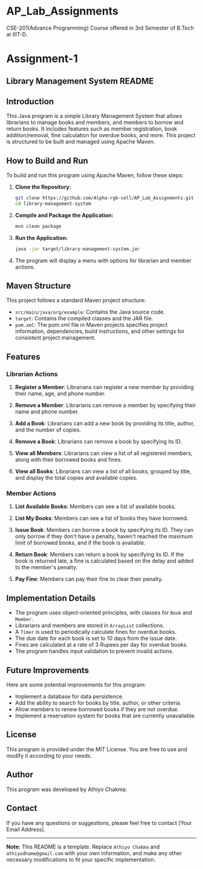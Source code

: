 # AP_Lab_Assignments
CSE-201(Advance Programming) Course offered in 3rd Semester of B.Tech at IIIT-D.

# Assignment-1
## Library Management System README

## Introduction
This Java program is a simple Library Management System that allows librarians to manage books and members, and members to borrow and return books. It includes features such as member registration, book addition/removal, fine calculation for overdue books, and more. This project is structured to be built and managed using Apache Maven.

## How to Build and Run
To build and run this program using Apache Maven, follow these steps:

1. **Clone the Repository:**
   ```bash
   git clone https://github.com/Alpha-rgb-cell/AP_Lab_Assignments.git
   cd library-management-system
   ```

2. **Compile and Package the Application:**
   ```bash
   mvn clean package
   ```

3. **Run the Application:**
   ```bash
   java -jar target/library-management-system.jar
   ```

4. The program will display a menu with options for librarian and member actions.

## Maven Structure
This project follows a standard Maven project structure:

- `src/main/java/org/example`: Contains the Java source code.
- `target`: Contains the compiled classes and the JAR file.
- `pom.xml`: The pom.xml file in Maven projects specifies project information, dependencies, build instructions, and other settings for consistent project management.

## Features

### Librarian Actions
1. **Register a Member**: Librarians can register a new member by providing their name, age, and phone number.

2. **Remove a Member**: Librarians can remove a member by specifying their name and phone number.

3. **Add a Book**: Librarians can add a new book by providing its title, author, and the number of copies.

4. **Remove a Book**: Librarians can remove a book by specifying its ID.

5. **View all Members**: Librarians can view a list of all registered members, along with their borrowed books and fines.

6. **View all Books**: Librarians can view a list of all books, grouped by title, and display the total copies and available copies.

### Member Actions
1. **List Available Books**: Members can see a list of available books.

2. **List My Books**: Members can see a list of books they have borrowed.

3. **Issue Book**: Members can borrow a book by specifying its ID. They can only borrow if they don't have a penalty, haven't reached the maximum limit of borrowed books, and if the book is available.

4. **Return Book**: Members can return a book by specifying its ID. If the book is returned late, a fine is calculated based on the delay and added to the member's penalty.

5. **Pay Fine**: Members can pay their fine to clear their penalty.

## Implementation Details
- The program uses object-oriented principles, with classes for `Book` and `Member`.
- Librarians and members are stored in `ArrayList` collections.
- A `Timer` is used to periodically calculate fines for overdue books.
- The due date for each book is set to 10 days from the issue date.
- Fines are calculated at a rate of 3 Rupees per day for overdue books.
- The program handles input validation to prevent invalid actions.

## Future Improvements
Here are some potential improvements for this program:
- Implement a database for data persistence.
- Add the ability to search for books by title, author, or other criteria.
- Allow members to renew borrowed books if they are not overdue.
- Implement a reservation system for books that are currently unavailable.

## License
This program is provided under the MIT License. You are free to use and modify it according to your needs.

## Author
This program was developed by Athiyo Chakma.

## Contact
If you have any questions or suggestions, please feel free to contact [Your Email Address].

---

**Note:** This README is a template. Replace `Athiyo Chakma` and `athiyodhame@gmail.com` with your own information, and make any other necessary modifications to fit your specific implementation.
